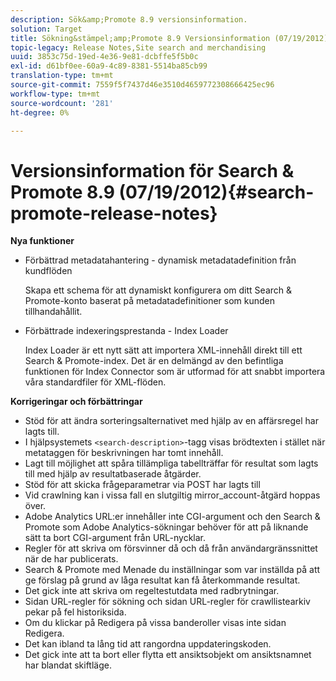 ```yaml
---
description: Sök&amp;Promote 8.9 versionsinformation.
solution: Target
title: Sökning&stämpel;amp;Promote 8.9 Versionsinformation (07/19/2012)
topic-legacy: Release Notes,Site search and merchandising
uuid: 3853c75d-19ed-4e36-9e81-dcbffe5f5b0c
exl-id: d61bf0ee-60a9-4c89-8381-5514ba85cb99
translation-type: tm+mt
source-git-commit: 7559f5f7437d46e3510d4659772308666425ec96
workflow-type: tm+mt
source-wordcount: '281'
ht-degree: 0%

---
```


# Versionsinformation för Search &amp; Promote 8.9 (07/19/2012){#search-promote-release-notes}

**Nya funktioner**

* Förbättrad metadatahantering - dynamisk metadatadefinition från kundflöden

   Skapa ett schema för att dynamiskt konfigurera om ditt Search &amp; Promote-konto baserat på metadatadefinitioner som kunden tillhandahållit.
* Förbättrade indexeringsprestanda - Index Loader

   Index Loader är ett nytt sätt att importera XML-innehåll direkt till ett Search &amp; Promote-index. Det är en delmängd av den befintliga funktionen för Index Connector som är utformad för att snabbt importera våra standardfiler för XML-flöden.

**Korrigeringar och förbättringar**

* Stöd för att ändra sorteringsalternativet med hjälp av en affärsregel har lagts till.
* I hjälpsystemets `<search-description>`-tagg visas brödtexten i stället när metataggen för beskrivningen har tomt innehåll.
* Lagt till möjlighet att spåra tillämpliga tabellträffar för resultat som lagts till med hjälp av resultatbaserade åtgärder.
* Stöd för att skicka frågeparametrar via POST har lagts till
* Vid crawlning kan i vissa fall en slutgiltig mirror_account-åtgärd hoppas över.
* Adobe Analytics URL:er innehåller inte CGI-argument och den Search &amp; Promote som Adobe Analytics-sökningar behöver för att på liknande sätt ta bort CGI-argument från URL-nycklar.
* Regler för att skriva om försvinner då och då från användargränssnittet när de har publicerats.
* Search &amp; Promote med Menade du inställningar som var inställda på att ge förslag på grund av låga resultat kan få återkommande resultat.
* Det gick inte att skriva om regeltestutdata med radbrytningar.
* Sidan URL-regler för sökning och sidan URL-regler för crawllistearkiv pekar på fel historiksida.
* Om du klickar på Redigera på vissa banderoller visas inte sidan Redigera.
* Det kan ibland ta lång tid att rangordna uppdateringskoden.
* Det gick inte att ta bort eller flytta ett ansiktsobjekt om ansiktsnamnet har blandat skiftläge.
